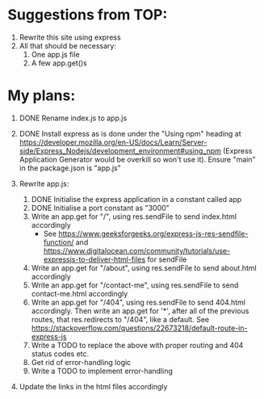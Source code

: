 # Suggestions from TOP:

1. Rewrite this site using express
2. All that should be necessary:
    1. One app.js file
    2. A few app.get()s


# My plans:

1. DONE Rename index.js to app.js

2. DONE Install express as is done under the "Using npm" heading at https://developer.mozilla.org/en-US/docs/Learn/Server-side/Express_Nodejs/development_environment#using_npm (Express Application Generator would be overkill so won't use it). Ensure "main" in the package.json is "app.js"

3. Rewrite app.js:
    1. DONE Initialise the express application in a constant called app
    2. DONE Initialise a port constant as "3000"
    3. Write an app.get for "/", using res.sendFile to send index.html accordingly
        - See https://www.geeksforgeeks.org/express-js-res-sendfile-function/ and https://www.digitalocean.com/community/tutorials/use-expressjs-to-deliver-html-files for sendFile
    4. Write an app.get for "/about", using res.sendFile to send about.html accordingly
    5. Write an app.get for "/contact-me", using res.sendFile to send contact-me.html accordingly
    6. Write an app.get for "/404", using res.sendFile to send 404.html accordingly. Then 
    write an app.get for '*', after all of the previous routes, that res.redirects to 
    "/404", like a default. See https://stackoverflow.com/questions/22673218/default-route-in-express-js
    7. Write a TODO to replace the above with proper routing and 404 status codes etc.
    6. Get rid of error-handling logic
    7. Write a TODO to implement error-handling


4. Update the links in the html files accordingly
